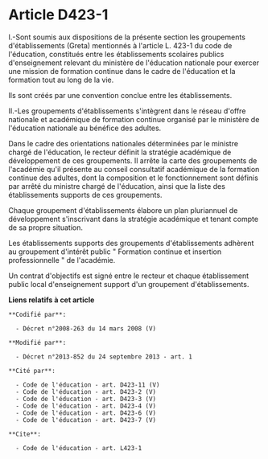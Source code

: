 # Article D423-1

I.-Sont soumis aux dispositions de la présente section les groupements d'établissements (Greta) mentionnés à l'article L.
423-1 du code de l'éducation, constitués entre les établissements scolaires publics d'enseignement relevant du ministère de
l'éducation nationale pour exercer une mission de formation continue dans le cadre de l'éducation et la formation tout au
long de la vie. 

Ils sont créés par une convention conclue entre les établissements. 

II.-Les groupements d'établissements s'intègrent dans le réseau d'offre nationale et académique de formation continue
organisé par le ministère de l'éducation nationale au bénéfice des adultes. 

Dans le cadre des orientations nationales déterminées par le ministre chargé de l'éducation, le recteur définit la stratégie
académique de développement de ces groupements. Il arrête la carte des groupements de l'académie qu'il présente au conseil
consultatif académique de la formation continue des adultes, dont la composition et le fonctionnement sont définis par arrêté
du ministre chargé de l'éducation, ainsi que la liste des établissements supports de ces groupements. 

Chaque groupement d'établissements élabore un plan pluriannuel de développement s'inscrivant dans la stratégie académique et
tenant compte de sa propre situation. 

Les établissements supports des groupements d'établissements adhèrent au groupement d'intérêt public " Formation continue et
insertion professionnelle " de l'académie. 

Un contrat d'objectifs est signé entre le recteur et chaque établissement public local d'enseignement support d'un groupement
d'établissements.

**Liens relatifs à cet article**

	**Codifié par**:

	  - Décret n°2008-263 du 14 mars 2008 (V)

	**Modifié par**:

	  - Décret n°2013-852 du 24 septembre 2013 - art. 1

	**Cité par**:

	  - Code de l'éducation - art. D423-11 (V)
	  - Code de l'éducation - art. D423-2 (V)
	  - Code de l'éducation - art. D423-3 (V)
	  - Code de l'éducation - art. D423-4 (V)
	  - Code de l'éducation - art. D423-6 (V)
	  - Code de l'éducation - art. D423-7 (V)

	**Cite**:

	  - Code de l'éducation - art. L423-1
